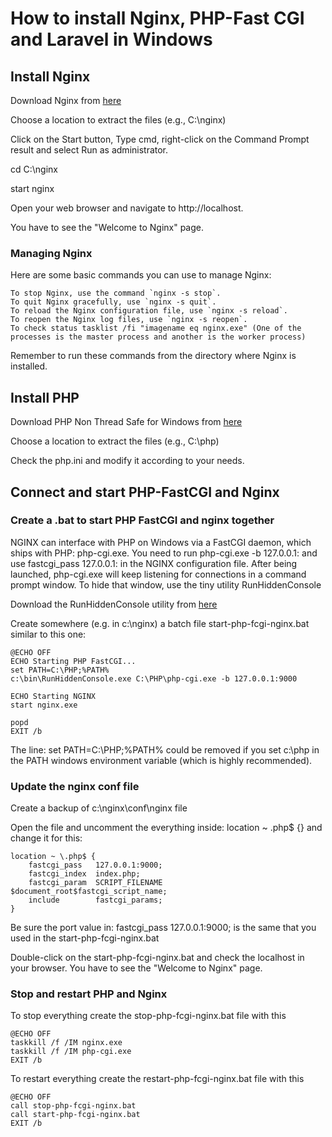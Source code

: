 # How to install Nginx, PHP-Fast CGI and Laravel in Windows

## Install Nginx

Download Nginx from [here](http://nginx.org/en/download.html)

Choose a location to extract the files (e.g., C:\nginx)

Click on the Start button, Type cmd, right-click on the Command Prompt result and select Run as administrator.

cd C:\nginx

start nginx

Open your web browser and navigate to http://localhost.

You have to see the "Welcome to Nginx" page.

### Managing Nginx

Here are some basic commands you can use to manage Nginx:
```
To stop Nginx, use the command `nginx -s stop`.
To quit Nginx gracefully, use `nginx -s quit`.
To reload the Nginx configuration file, use `nginx -s reload`.
To reopen the Nginx log files, use `nginx -s reopen`.
To check status tasklist /fi "imagename eq nginx.exe" (One of the processes is the master process and another is the worker process)
```
Remember to run these commands from the directory where Nginx is installed.

## Install PHP

Download PHP Non Thread Safe for Windows from [here](https://windows.php.net/download)

Choose a location to extract the files (e.g., C:\php)

Check the php.ini and modify it according to your needs.

## Connect and start PHP-FastCGI and Nginx

### Create a .bat to start PHP FastCGI and nginx together

NGINX can interface with PHP on Windows via a FastCGI daemon, which ships with PHP: php-cgi.exe. You need to run php-cgi.exe -b 127.0.0.1:<port> and use fastcgi_pass 127.0.0.1:<port> in the NGINX configuration file. After being launched, php-cgi.exe will keep listening for connections in a command prompt window. To hide that window, use the tiny utility RunHiddenConsole

Download the RunHiddenConsole utility from [here](https://redmine.lighttpd.net/attachments/660/RunHiddenConsole.zip)

Create somewhere (e.g. in c:\nginx\) a batch file start-php-fcgi-nginx.bat similar to this one:

```
@ECHO OFF
ECHO Starting PHP FastCGI...
set PATH=C:\PHP;%PATH%
c:\bin\RunHiddenConsole.exe C:\PHP\php-cgi.exe -b 127.0.0.1:9000

ECHO Starting NGINX
start nginx.exe

popd
EXIT /b
```

The line: set PATH=C:\PHP;%PATH% could be removed if you set c:\php in the PATH windows environment variable (which is highly recommended).

### Update the nginx conf file

Create a backup of c:\nginx\conf\nginx file

Open the file and uncomment the everything inside: location ~ \.php$ {} and change it for this:

```
location ~ \.php$ {
    fastcgi_pass   127.0.0.1:9000;
    fastcgi_index  index.php;
    fastcgi_param  SCRIPT_FILENAME  $document_root$fastcgi_script_name;
    include        fastcgi_params;
}
```

Be sure the port value in: fastcgi_pass 127.0.0.1:9000; is the same that you used in the start-php-fcgi-nginx.bat

Double-click on the start-php-fcgi-nginx.bat and check the localhost in your browser. You have to see the "Welcome to Nginx" page.

### Stop and restart PHP and Nginx

To stop everything create the stop-php-fcgi-nginx.bat file with this
```
@ECHO OFF
taskkill /f /IM nginx.exe
taskkill /f /IM php-cgi.exe
EXIT /b
```

To restart everything create the restart-php-fcgi-nginx.bat file with this

```
@ECHO OFF
call stop-php-fcgi-nginx.bat
call start-php-fcgi-nginx.bat
EXIT /b
```






